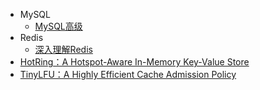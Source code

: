 - MySQL
  - [MySQL高级](./数据库/MySQL高级.md)
- Redis
  - [深入理解Redis](./数据库/Redis/深入理解Redis.md)
- [HotRing：A Hotspot-Aware In-Memory Key-Value Store](./论文解读/HotRing：A%20Hotspot-Aware%20In-Memory%20Key-Value%20Store.md)
- [TinyLFU：A Highly Efficient Cache Admission Policy](论文解读/TinyLFU：A%20Highly%20Efficient%20Cache%20Admission%20Policy.md)